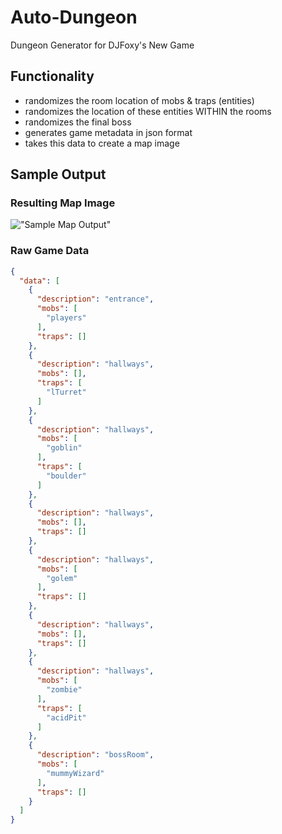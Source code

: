 # Auto-Dungeon

Dungeon Generator for DJFoxy's New Game

## Functionality

- randomizes the room location of mobs & traps (entities)
- randomizes the location of these entities WITHIN the rooms
- randomizes the final boss
- generates game metadata in json format
- takes this data to create a map image

## Sample Output

### Resulting Map Image

!["Sample Map Output"](https://github.com/ctnava/autodungeon/blob/main/blob/map.png)

### Raw Game Data

```json
{
  "data": [
    {
      "description": "entrance",
      "mobs": [
        "players"
      ],
      "traps": []
    },
    {
      "description": "hallways",
      "mobs": [],
      "traps": [
        "lTurret"
      ]
    },
    {
      "description": "hallways",
      "mobs": [
        "goblin"
      ],
      "traps": [
        "boulder"
      ]
    },
    {
      "description": "hallways",
      "mobs": [],
      "traps": []
    },
    {
      "description": "hallways",
      "mobs": [
        "golem"
      ],
      "traps": []
    },
    {
      "description": "hallways",
      "mobs": [],
      "traps": []
    },
    {
      "description": "hallways",
      "mobs": [
        "zombie"
      ],
      "traps": [
        "acidPit"
      ]
    },
    {
      "description": "bossRoom",
      "mobs": [
        "mummyWizard"
      ],
      "traps": []
    }
  ]
}
```
